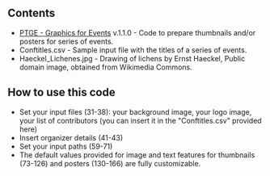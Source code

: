## Contents

* [PTGE - Graphics for Events](https://github.com/franfranz/Graphs_and_Pics_Toytools/blob/main/PTGE_Graphics_for_Events/PTGE_Graphics_for_Events.R) v.1.1.0 - Code to prepare thumbnails and/or posters for series of events.
* Conftitles.csv - Sample input file with the titles of a series of events. 
* Haeckel_Lichenes.jpg - Drawing of lichens by Ernst Haeckel, Public domain image, obtained from Wikimedia Commons. 

## How to use this code 
* Set your input files (31-38): your background image, your logo image, your list of contributors (you can insert it in the "Conftitles.csv" provided here)
* Insert organizer details (41-43)
* Set your input paths (59-71)
* The default values provided for image and text features for thumbnails (73-126) and posters (130-166) are fully customizable.  
